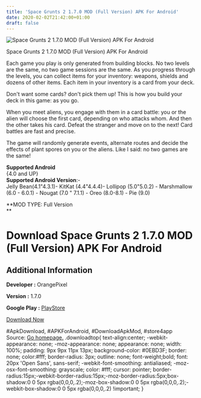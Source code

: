 ```yaml
---
title: 'Space Grunts 2 1.7.0 MOD (Full Version) APK For Android'
date: 2020-02-02T21:42:00+01:00
draft: false
---
```


![Space Grunts 2 1.7.0 MOD (Full Version) APK For Android](https://i1.wp.com/apkhome.net/wp-content/uploads/2020/02/Space-Grunts-2-1.7.0-MOD-Full-Version.png "Space Grunts 2 1.7.0 MOD (Full Version) APK For Android")

  

Space Grunts 2 1.7.0 MOD (Full Version) APK For Android

Each game you play is only generated from building blocks. No two levels are the same, no two game sessions are the same. As you progress through the levels, you can collect items for your inventory: weapons, shields and dozens of other items. Each item in your inventory is a card from your deck.

Don't want some cards? don't pick them up! This is how you build your deck in this game: as you go.

When you meet aliens, you engage with them in a card battle: you or the alien will choose the first card, depending on who attacks whom. And then the other takes his card. Defeat the stranger and move on to the next! Card battles are fast and precise.

The game will randomly generate events, alternate routes and decide the effects of plant spores on you or the aliens. Like I said: no two games are the same!

**Supported Android**  
{4.0 and UP}  
**Supported Android Version**:-  
Jelly Bean(4.1"4.3.1)- KitKat (4.4"4.4.4)- Lollipop (5.0"5.0.2) - Marshmallow (6.0 - 6.0.1) - Nougat (7.0 " 7.1.1) - Oreo (8.0-8.1) - Pie (9.0)

**MOD TYPE: Full Version  
**

Download Space Grunts 2 1.7.0 MOD (Full Version) APK For Android
================================================================

Additional Information
----------------------

**Developer :** OrangePixel

**Version :** 1.7.0

**Google Play :** [PlayStore](https://play.google.com/store/apps/details?id=com.orangepixel.spacegrunts2)

  

[Download Now](https://store4app.co/post/space-grunts-2-1-7-0-mod-full-version-apk-for-android_1580676069)

  
#ApkDownload, #APKForAndroid, #DownloadApkMod, #store4app  
Source: [Go homepage.](https://store4app.co/post/space-grunts-2-1-7-0-mod-full-version-apk-for-android_1580676069) .downloadtop{ text-align:center; -webkit-appearance: none; -moz-appearance: none; appearance: none; width: 100%; padding: 9px 9px 11px 13px; background-color: #0EBD3F; border: none; color:#fff; border-radius: 3px; outline: none; font-weight;bold; font: 20px 'Open Sans', sans-serif; -webkit-font-smoothing: antialiased; -moz-osx-font-smoothing: grayscale; color: #fff; cursor: pointer; border-radius:15px;-webkit-border-radius:15px;-moz-border-radius:5px;box-shadow:0 0 5px rgba(0,0,0,.2);-moz-box-shadow:0 0 5px rgba(0,0,0,.2);-webkit-box-shadow:0 0 5px rgba(0,0,0,.2) !important; }